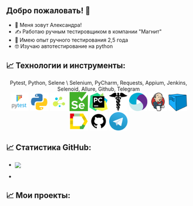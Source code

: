 ## Добро пожаловать! 💚


- 👋 Меня зовут Александра! 
- ✍️ Работаю ручным тестировщиком в компании "Магнит"
- 🖖 Имею опыт ручного тестирования 2,5 года
- 🤓 Изучаю автотестирование на python

## &#x1f4c8; Технологии и инструменты:

<p  align="center">
Pytest, Python, Selene \ Selenium, PyCharm, Requests, Appium, Jenkins, Selenoid, Allure, Github, Telegram
</br>
<img width="50px" title="Pytest" src="images/Pytest.png">
<img width="50px" title="Python" src="images/Python.png">
<img width="50px" title="Selene" src="images/Selene.png">
<img width="50px" title="Selenium" src="images/Selenium.png">
<img width="50px" title="PyCharm" src="images/PyCharm.png">
<img width="50px" title="Requests" src="images/Requests.png">
<img width="50px" title="Appium" src="images/Appium.png">
<img width="50px" title="Jenkins" src="images/Jenkins.png">
<img width="50px" title="Selenoid" src="images/Selenoid.png">
<img width="50px" title="Allure Report" src="images/allure_report.png">
<img width="50px" title="Github" src="images/github.png">
<img width="50px" title="Telegram" src="images/tg.png">
</p>

## &#x1f4c8; Статистика GitHub:

- <a href="https://github.com/alexsakriv/alexsakriv">
  <img align="center" src="https://github-readme-stats.vercel.app/api/top-langs/?username=alexsakriv&hide=java,html,tex&title_color=ffffff&text_color=c9cacc&icon_color=2bbc8a&bg_color=1d1f21&langs_count=3" />
</a>


- <a href="https://github.com/alexsakriv/alexsakriv">
  <img align="center" src="https://github-readme-stats.vercel.app/api?username=alexsakriv&show_icons=true&line_height=27&count_private=true&title_color=ffffff&text_color=c9cacc&icon_color=2bbc8a&bg_color=1d1f21" alt="" />
</a>

## &#x1f4c8; Мои проекты:
